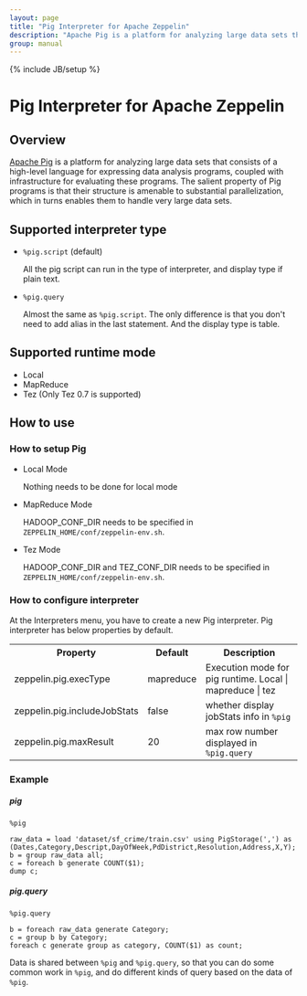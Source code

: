 ```yaml
---
layout: page
title: "Pig Interpreter for Apache Zeppelin"
description: "Apache Pig is a platform for analyzing large data sets that consists of a high-level language for expressing data analysis programs, coupled with infrastructure for evaluating these programs."
group: manual
---
```

{% include JB/setup %}


# Pig Interpreter for Apache Zeppelin

<div id="toc"></div>

## Overview
[Apache Pig](https://pig.apache.org/) is a platform for analyzing large data sets that consists of a high-level language for expressing data analysis programs, coupled with infrastructure for evaluating these programs. The salient property of Pig programs is that their structure is amenable to substantial parallelization, which in turns enables them to handle very large data sets.

## Supported interpreter type
  - `%pig.script` (default)
    
    All the pig script can run in the type of interpreter, and display type if plain text.
  
  - `%pig.query`
 
    Almost the same as `%pig.script`. The only difference is that you don't need to add alias in the last statement. And the display type is table.   

## Supported runtime mode
  - Local
  - MapReduce
  - Tez  (Only Tez 0.7 is supported)

## How to use

### How to setup Pig

- Local Mode

    Nothing needs to be done for local mode

- MapReduce Mode

    HADOOP\_CONF\_DIR needs to be specified in `ZEPPELIN_HOME/conf/zeppelin-env.sh`.

- Tez Mode

    HADOOP\_CONF\_DIR and TEZ\_CONF\_DIR needs to be specified in `ZEPPELIN_HOME/conf/zeppelin-env.sh`.

### How to configure interpreter

At the Interpreters menu, you have to create a new Pig interpreter. Pig interpreter has below properties by default.

<table class="table-configuration">
    <tr>
        <th>Property</th>
        <th>Default</th>
        <th>Description</th>
    </tr>
    <tr>
        <td>zeppelin.pig.execType</td>
        <td>mapreduce</td>
        <td>Execution mode for pig runtime. Local | mapreduce | tez </td>
    </tr>
    <tr>
        <td>zeppelin.pig.includeJobStats</td>
        <td>false</td>
        <td>whether display jobStats info in <code>%pig</code></td>
    </tr>
    <tr>
        <td>zeppelin.pig.maxResult</td>
        <td>20</td>
        <td>max row number displayed in <code>%pig.query</code></td>
    </tr>
</table>  

### Example

##### pig

```
%pig

raw_data = load 'dataset/sf_crime/train.csv' using PigStorage(',') as (Dates,Category,Descript,DayOfWeek,PdDistrict,Resolution,Address,X,Y);
b = group raw_data all;
c = foreach b generate COUNT($1);
dump c;
```

##### pig.query

```
%pig.query

b = foreach raw_data generate Category;
c = group b by Category;
foreach c generate group as category, COUNT($1) as count;
```

Data is shared between `%pig` and `%pig.query`, so that you can do some common work in `%pig`, and do different kinds of query based on the data of `%pig`.
